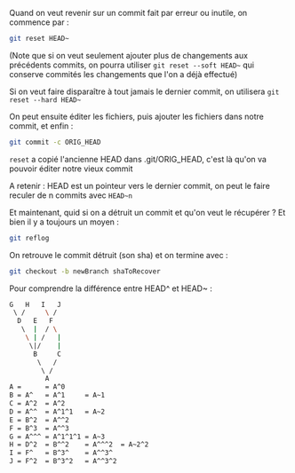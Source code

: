 Quand on veut revenir sur un commit fait par erreur ou inutile, on
commence par :

```bash
git reset HEAD~
```
(Note que si on veut seulement ajouter plus de changements aux précédents
commits, on pourra utiliser ```git reset --soft HEAD~``` qui conserve commités
les changements que l'on a déjà effectué)

Si on veut faire disparaître à tout jamais le dernier commit, on
utilisera ```git reset --hard HEAD~```

On peut ensuite éditer les fichiers, puis ajouter les fichiers dans notre
commit, et enfin :

```bash
git commit -c ORIG_HEAD
```

```reset``` a copié l'ancienne HEAD dans .git/ORIG_HEAD, c'est là qu'on va
pouvoir éditer notre vieux commit

A retenir : HEAD est un pointeur vers le dernier commit, on peut le
faire reculer de n commits avec ```HEAD~n```

Et maintenant, quid si on a détruit un commit et qu'on veut le récupérer ?
Et bien il y a toujours un moyen :

```bash
git reflog
```

On retrouve le commit détruit (son sha) et on termine avec :

```bash
git checkout -b newBranch shaToRecover
```

Pour comprendre la différence entre HEAD^ et HEAD~ :

```bash
G   H   I   J
 \ /     \ /
  D   E   F
   \  |  / \
    \ | /   |
     \|/    |
      B     C
       \   /
        \ /
         A
A =      = A^0
B = A^   = A^1     = A~1
C = A^2  = A^2
D = A^^  = A^1^1   = A~2
E = B^2  = A^^2
F = B^3  = A^^3
G = A^^^ = A^1^1^1 = A~3
H = D^2  = B^^2    = A^^^2  = A~2^2
I = F^   = B^3^    = A^^3^
J = F^2  = B^3^2   = A^^3^2
```
